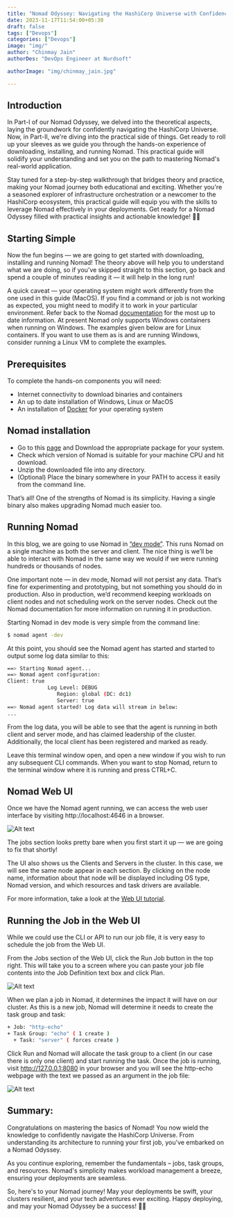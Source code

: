 ```yaml
---
title: "Nomad Odyssey: Navigating the HashiCorp Universe with Confidence Part-II - The Practical Guide"
date: 2023-11-17T11:54:00+05:30
draft: false
tags: ["Devops"]
categories: ["Devops"]
image: "img/"
author: "Chinmay Jain"
authorDes: "DevOps Engineer at Nurdsoft"

authorImage: "img/chinmay_jain.jpg"

---
```


## Introduction
In Part-I of our Nomad Odyssey, we delved into the theoretical aspects, laying the groundwork for confidently navigating the HashiCorp Universe. Now, in Part-II, we're diving into the practical side of things. Get ready to roll up your sleeves as we guide you through the hands-on experience of downloading, installing, and running Nomad. This practical guide will solidify your understanding and set you on the path to mastering Nomad's real-world application.

Stay tuned for a step-by-step walkthrough that bridges theory and practice, making your Nomad journey both educational and exciting. Whether you're a seasoned explorer of infrastructure orchestration or a newcomer to the HashiCorp ecosystem, this practical guide will equip you with the skills to leverage Nomad effectively in your deployments. Get ready for a Nomad Odyssey filled with practical insights and actionable knowledge! 🚀✨

## Starting Simple
Now the fun begins — we are going to get started with downloading, installing and running Nomad! The theory above will help you to understand what we are doing, so if you’ve skipped straight to this section, go back and spend a couple of minutes reading it — it will help in the long run!

A quick caveat — your operating system might work differently from the one used in this guide (MacOS). If you find a command or job is not working as expected, you might need to modify it to work in your particular environment. Refer back to the Nomad [documentation](https://developer.hashicorp.com/nomad/docs/) for the most up to date information. At present Nomad only supports Windows containers when running on Windows. The examples given below are for Linux containers. If you want to use them as is and are running Windows, consider running a Linux VM to complete the examples.

## Prerequisites
To complete the hands-on components you will need:

- Internet connectivity to download binaries and containers
- An up to date installation of Windows, Linux or MacOS
- An installation of [Docker](https://docs.docker.com/get-docker/) for your operating system

## Nomad installation
- Go to this [page](https://developer.hashicorp.com/nomad/install) and Download the appropriate package for your system.
- Check which version of Nomad is suitable for your machine CPU and hit download.
- Unzip the downloaded file into any directory.
- (Optional) Place the binary somewhere in your PATH to access it easily from the command line.

That’s all! One of the strengths of Nomad is its simplicity. Having a single binary also makes upgrading Nomad much easier too.

## Running Nomad
In this blog, we are going to use Nomad in [“dev mode”](https://developer.hashicorp.com/nomad/docs/commands/agent#dev). This runs Nomad on a single machine as both the server and client. The nice thing is we’ll be able to interact with Nomad in the same way we would if we were running hundreds or thousands of nodes.

One important note — in dev mode, Nomad will not persist any data. That’s fine for experimenting and prototyping, but not something you should do in production. Also in production, we’d recommend keeping workloads on client nodes and not scheduling work on the server nodes. Check out the Nomad documentation for more information on running it in production.

Starting Nomad in dev mode is very simple from the command line:

```bash
$ nomad agent -dev
```

At this point, you should see the Nomad agent has started and started to output some log data similar to this:

```bash
==> Starting Nomad agent...
==> Nomad agent configuration:
Client: true
             Log Level: DEBUG
                Region: global (DC: dc1)
                Server: true
==> Nomad agent started! Log data will stream in below:
...
```

From the log data, you will be able to see that the agent is running in both client and server mode, and has claimed leadership of the cluster. Additionally, the local client has been registered and marked as ready.

Leave this terminal window open, and open a new window if you wish to run any subsequent CLI commands. When you want to stop Nomad, return to the terminal window where it is running and press CTRL+C.

## Nomad Web UI
Once we have the Nomad agent running, we can access the web user interface by visiting http://localhost:4646 in a browser.

![Alt text](https://miro.medium.com/v2/resize:fit:1100/format:webp/1*1Arsy1L0PwEfgPkxBO2GSg.png "The Nomad UI — looking pretty bare — for now at least!")

The jobs section looks pretty bare when you first start it up — we are going to fix that shortly!

The UI also shows us the Clients and Servers in the cluster. In this case, we will see the same node appear in each section. By clicking on the node name, information about that node will be displayed including OS type, Nomad version, and which resources and task drivers are available.

For more information, take a look at the [Web UI tutorial](https://developer.hashicorp.com/nomad/tutorials/get-started).

## Running the Job in the Web UI
While we could use the CLI or API to run our job file, it is very easy to schedule the job from the Web UI.

From the Jobs section of the Web UI, click the Run Job button in the top right. This will take you to a screen where you can paste your job file contents into the Job Definition text box and click Plan.

![Alt text](https://miro.medium.com/v2/resize:fit:1100/format:webp/1*KEwUH1FKq6jK4wTsW2QjkQ.png "Running a Job from the Web UI is very easy")

When we plan a job in Nomad, it determines the impact it will have on our cluster. As this is a new job, Nomad will determine it needs to create the task group and task:

```bash
+ Job: "http-echo"
+ Task Group: "echo" ( 1 create )
  + Task: "server" ( forces create )
```

Click Run and Nomad will allocate the task group to a client (in our case there is only one client) and start running the task. Once the job is running, visit http://127.0.0.1:8080 in your browser and you will see the http-echo webpage with the text we passed as an argument in the job file:

![Alt text](https://miro.medium.com/v2/resize:fit:1100/format:webp/1*BFAfXPkFWg4SKKZLV9H5gw.png "Congratulations on running your first job in Nomad!")

## Summary:
Congratulations on mastering the basics of Nomad! You now wield the knowledge to confidently navigate the HashiCorp Universe. From understanding its architecture to running your first job, you've embarked on a Nomad Odyssey.

As you continue exploring, remember the fundamentals – jobs, task groups, and resources. Nomad's simplicity makes workload management a breeze, ensuring your deployments are seamless.

So, here's to your Nomad journey! May your deployments be swift, your clusters resilient, and your tech adventures ever exciting. Happy deploying, and may your Nomad Odyssey be a success! 🚀✨

